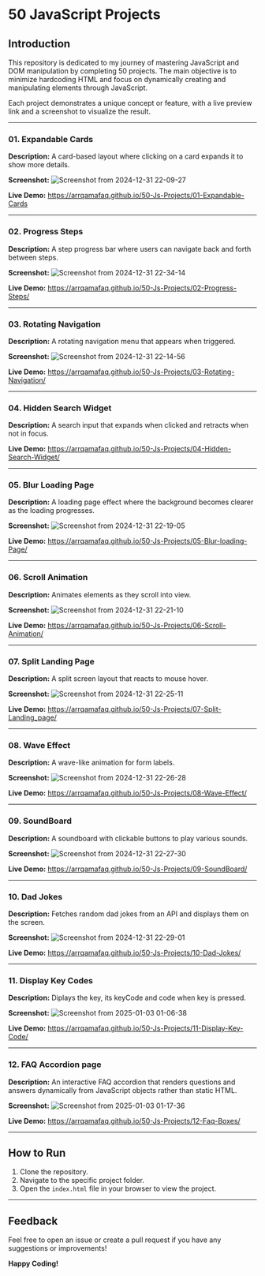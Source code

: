 # 50 JavaScript Projects

## Introduction
This repository is dedicated to my journey of mastering JavaScript and DOM manipulation by completing 50 projects. The main objective is to minimize hardcoding HTML and focus on dynamically creating and manipulating elements through JavaScript.

Each project demonstrates a unique concept or feature, with a live preview link and a screenshot to visualize the result.

---


### 01. Expandable Cards
**Description:** A card-based layout where clicking on a card expands it to show more details.

**Screenshot:**
![Screenshot from 2024-12-31 22-09-27](https://github.com/user-attachments/assets/87f521bc-b367-4c1b-9e1d-6b6edc94a556)


**Live Demo:** https://arrqamafaq.github.io/50-Js-Projects/01-Expandable-Cards

---

### 02. Progress Steps
**Description:** A step progress bar where users can navigate back and forth between steps.

**Screenshot:**
![Screenshot from 2024-12-31 22-34-14](https://github.com/user-attachments/assets/ac820a4d-b7b3-4c55-99b5-4efe21fe5f91)


**Live Demo:** https://arrqamafaq.github.io/50-Js-Projects/02-Progress-Steps/

---

### 03. Rotating Navigation
**Description:** A rotating navigation menu that appears when triggered.

**Screenshot:**
![Screenshot from 2024-12-31 22-14-56](https://github.com/user-attachments/assets/ec16d8f8-48d0-4021-ab7e-e1b37ddb3adc)


**Live Demo:** https://arrqamafaq.github.io/50-Js-Projects/03-Rotating-Navigation/

---

### 04. Hidden Search Widget
**Description:** A search input that expands when clicked and retracts when not in focus.



**Live Demo:** https://arrqamafaq.github.io/50-Js-Projects/04-Hidden-Search-Widget/

---

### 05. Blur Loading Page
**Description:** A loading page effect where the background becomes clearer as the loading progresses.

**Screenshot:**
![Screenshot from 2024-12-31 22-19-05](https://github.com/user-attachments/assets/ad318530-5b01-446d-a9fa-a3a8898715e7)


**Live Demo:** https://arrqamafaq.github.io/50-Js-Projects/05-Blur-loading-Page/

---

### 06. Scroll Animation
**Description:** Animates elements as they scroll into view.

**Screenshot:**
![Screenshot from 2024-12-31 22-21-10](https://github.com/user-attachments/assets/7f9cb9a3-cb4f-4a9a-bcf1-b571919fdcf1)


**Live Demo:** https://arrqamafaq.github.io/50-Js-Projects/06-Scroll-Animation/

---

### 07. Split Landing Page
**Description:** A split screen layout that reacts to mouse hover.

**Screenshot:**
![Screenshot from 2024-12-31 22-25-11](https://github.com/user-attachments/assets/bd9d0287-43e8-4f03-9bb0-1bb3cd510554)


**Live Demo:** https://arrqamafaq.github.io/50-Js-Projects/07-Split-Landing_page/

---

### 08. Wave Effect
**Description:** A wave-like animation for form labels.

**Screenshot:**
![Screenshot from 2024-12-31 22-26-28](https://github.com/user-attachments/assets/778452a8-1d07-43b5-9075-de0872a3a0c2)


**Live Demo:** https://arrqamafaq.github.io/50-Js-Projects/08-Wave-Effect/

---

### 09. SoundBoard
**Description:** A soundboard with clickable buttons to play various sounds.

**Screenshot:**
![Screenshot from 2024-12-31 22-27-30](https://github.com/user-attachments/assets/dcbfd367-8ceb-4a8a-bdd7-481da573683b)



**Live Demo:** https://arrqamafaq.github.io/50-Js-Projects/09-SoundBoard/

---

### 10. Dad Jokes
**Description:** Fetches random dad jokes from an API and displays them on the screen.

**Screenshot:**
![Screenshot from 2024-12-31 22-29-01](https://github.com/user-attachments/assets/e44096f0-0a50-4bd4-abc8-ddfa1943e36d)


**Live Demo:** https://arrqamafaq.github.io/50-Js-Projects/10-Dad-Jokes/

---
### 11. Display Key Codes
**Description:** Diplays the key, its keyCode and code when key is pressed.

**Screenshot:**
![Screenshot from 2025-01-03 01-06-38](https://github.com/user-attachments/assets/b2dbdf81-2d96-487a-97e4-cb1ec1b01542)



**Live Demo:** https://arrqamafaq.github.io/50-Js-Projects/11-Display-Key-Code/

---
### 12. FAQ Accordion page
**Description:** An interactive FAQ accordion that renders questions and answers dynamically from JavaScript objects rather than static HTML.

**Screenshot:**
![Screenshot from 2025-01-03 01-17-36](https://github.com/user-attachments/assets/9ffe61a8-2080-4764-b502-94d1695cfcd3)


**Live Demo:** https://arrqamafaq.github.io/50-Js-Projects/12-Faq-Boxes/

---

## How to Run
1. Clone the repository.
2. Navigate to the specific project folder.
3. Open the `index.html` file in your browser to view the project.

---

## Feedback
Feel free to open an issue or create a pull request if you have any suggestions or improvements!

**Happy Coding!**

